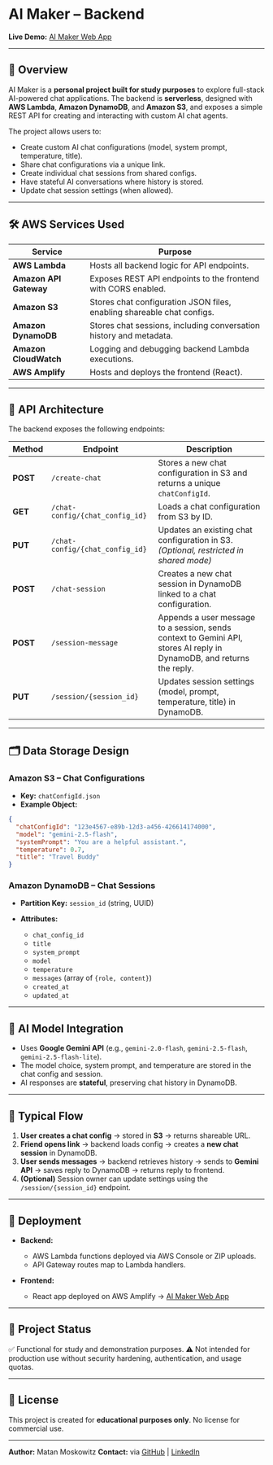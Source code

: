# AI Maker – Backend

**Live Demo:** [AI Maker Web App](https://main.d1qaw8kgznw7l8.amplifyapp.com/)

---

## 📌 Overview

AI Maker is a **personal project built for study purposes** to explore full-stack AI-powered chat applications.
The backend is **serverless**, designed with **AWS Lambda**, **Amazon DynamoDB**, and **Amazon S3**, and exposes a simple REST API for creating and interacting with custom AI chat agents.

The project allows users to:

* Create custom AI chat configurations (model, system prompt, temperature, title).
* Share chat configurations via a unique link.
* Create individual chat sessions from shared configs.
* Have stateful AI conversations where history is stored.
* Update chat session settings (when allowed).

---

## 🛠 AWS Services Used

| Service                | Purpose                                                                |
| ---------------------- | ---------------------------------------------------------------------- |
| **AWS Lambda**         | Hosts all backend logic for API endpoints.                             |
| **Amazon API Gateway** | Exposes REST API endpoints to the frontend with CORS enabled.          |
| **Amazon S3**          | Stores chat configuration JSON files, enabling shareable chat configs. |
| **Amazon DynamoDB**    | Stores chat sessions, including conversation history and metadata.     |
| **Amazon CloudWatch**  | Logging and debugging backend Lambda executions.                       |
| **AWS Amplify**        | Hosts and deploys the frontend (React).                                |

---

## 📡 API Architecture

The backend exposes the following endpoints:

| Method   | Endpoint                        | Description                                                                                                           |
| -------- | ------------------------------- | --------------------------------------------------------------------------------------------------------------------- |
| **POST** | `/create-chat`                  | Stores a new chat configuration in S3 and returns a unique `chatConfigId`.                                            |
| **GET**  | `/chat-config/{chat_config_id}` | Loads a chat configuration from S3 by ID.                                                                             |
| **PUT**  | `/chat-config/{chat_config_id}` | Updates an existing chat configuration in S3. *(Optional, restricted in shared mode)*                                 |
| **POST** | `/chat-session`                 | Creates a new chat session in DynamoDB linked to a chat configuration.                                                |
| **POST** | `/session-message`              | Appends a user message to a session, sends context to Gemini API, stores AI reply in DynamoDB, and returns the reply. |
| **PUT**  | `/session/{session_id}`         | Updates session settings (model, prompt, temperature, title) in DynamoDB.                                             |

---

## 🗂 Data Storage Design

### **Amazon S3 – Chat Configurations**

* **Key:** `chatConfigId.json`
* **Example Object:**

```json
{
  "chatConfigId": "123e4567-e89b-12d3-a456-426614174000",
  "model": "gemini-2.5-flash",
  "systemPrompt": "You are a helpful assistant.",
  "temperature": 0.7,
  "title": "Travel Buddy"
}
```

### **Amazon DynamoDB – Chat Sessions**

* **Partition Key:** `session_id` (string, UUID)
* **Attributes:**

  * `chat_config_id`
  * `title`
  * `system_prompt`
  * `model`
  * `temperature`
  * `messages` (array of `{role, content}`)
  * `created_at`
  * `updated_at`

---

## 🤖 AI Model Integration

* Uses **Google Gemini API** (e.g., `gemini-2.0-flash`, `gemini-2.5-flash`, `gemini-2.5-flash-lite`).
* The model choice, system prompt, and temperature are stored in the chat config and session.
* AI responses are **stateful**, preserving chat history in DynamoDB.

---

## 🔄 Typical Flow

1. **User creates a chat config** → stored in **S3** → returns shareable URL.
2. **Friend opens link** → backend loads config → creates a **new chat session** in DynamoDB.
3. **User sends messages** → backend retrieves history → sends to **Gemini API** → saves reply to DynamoDB → returns reply to frontend.
4. **(Optional)** Session owner can update settings using the `/session/{session_id}` endpoint.

---

## 🚀 Deployment

* **Backend:**

  * AWS Lambda functions deployed via AWS Console or ZIP uploads.
  * API Gateway routes map to Lambda handlers.
* **Frontend:**

  * React app deployed on AWS Amplify → [AI Maker Web App](https://main.d1qaw8kgznw7l8.amplifyapp.com/)

---

## 📖 Project Status

✅ Functional for study and demonstration purposes.
⚠ Not intended for production use without security hardening, authentication, and usage quotas.

---

## 📜 License

This project is created for **educational purposes only**.
No license for commercial use.

---

**Author:** Matan Moskowitz
**Contact:** via [GitHub](https://github.com/mosmatan) | [LinkedIn](https://www.linkedin.com/in/matan-moskovich/)
